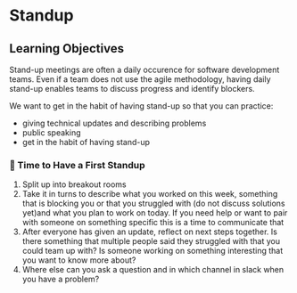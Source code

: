 # Standup

## Learning Objectives

Stand-up meetings are often a daily occurence for software development teams. Even if a team does not use the agile methodology, having daily stand-up enables teams to discuss progress and identify blockers.

We want to get in the habit of having stand-up so that you can practice:
- giving technical updates and describing problems 
- public speaking
- get in the habit of having stand-up

### 🧩 Time to Have a First Standup

1. Split up into breakout rooms
2. Take it in turns to describe what you worked on this week, something that is blocking you or that you struggled with (do not discuss solutions yet)and what you plan to work on today. If you need help or want to pair with someone on something specific this is a time to communicate that
3. After everyone has given an update, reflect on next steps together. Is there something that multiple people said they struggled with that you could team up with? Is someone working on something interesting that you want to know more about?
4. Where else can you ask a question and in which channel in slack when you have a problem? 
